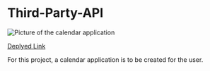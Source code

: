 # Third-Party-API

![Picture of the calendar application](image.jpg)

[Deplyed Link](https://renbryant.github.io/Third-Party-API/)

For this project, a calendar application is to be created for the user.